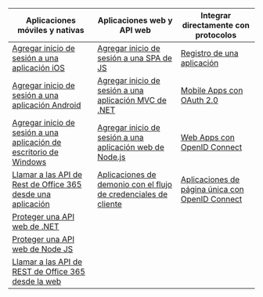 | Aplicaciones móviles y nativas | Aplicaciones web y API web | Integrar directamente con protocolos |
| --- | --- | --- |
| [Agregar inicio de sesión a una aplicación iOS](../articles/active-directory/develop/active-directory-v2-devquickstarts-ios.md) |[Agregar inicio de sesión a una SPA de JS](https://github.com/Azure-Samples/active-directory-javascript-graphapi-web-v2) |[Registro de una aplicación](../articles/active-directory/develop/active-directory-v2-app-registration.md) |
| [Agregar inicio de sesión a una aplicación Android](../articles/active-directory/develop/active-directory-v2-devquickstarts-android.md) |[Agregar inicio de sesión a una aplicación MVC de .NET](../articles/active-directory/develop/active-directory-v2-devquickstarts-dotnet-web.md) |[Mobile Apps con OAuth 2.0](../articles/active-directory/develop/active-directory-v2-protocols-oauth-code.md) |
| [Agregar inicio de sesión a una aplicación de escritorio de Windows](../articles/active-directory/develop/active-directory-v2-devquickstarts-wpf.md) |[Agregar inicio de sesión a una aplicación web de Node.js](../articles/active-directory/develop/active-directory-v2-devquickstarts-node-web.md) |[Web Apps con OpenID Connect](../articles/active-directory/develop/active-directory-v2-protocols-oidc.md) |
| [Llamar a las API de Rest de Office 365 desde una aplicación](https://msdn.microsoft.com/office/office365/howto/authenticate-Office-365-APIs-using-v2) |[Aplicaciones de demonio con el flujo de credenciales de cliente](../articles/active-directory/develop/active-directory-v2-protocols-oauth-client-creds.md) |[Aplicaciones de página única con OpenID Connect](../articles/active-directory/develop/active-directory-v2-protocols-implicit.md) |
| [Proteger una API web de .NET](../articles/active-directory/develop/active-directory-v2-devquickstarts-dotnet-api.md) | | |
| [Proteger una API web de Node JS](../articles/active-directory/develop/active-directory-v2-devquickstarts-node-api.md) | | |
| [Llamar a las API de REST de Office 365 desde la web](https://msdn.microsoft.com/office/office365/howto/authenticate-Office-365-APIs-using-v2) | | |

